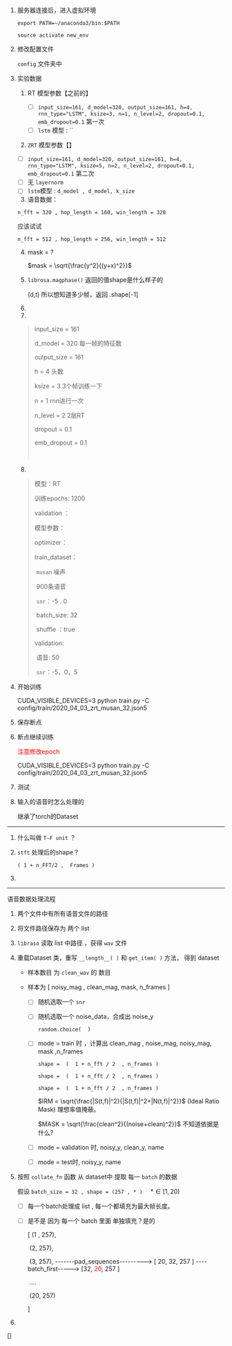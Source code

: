 1. 服务器连接后，进入虚拟环境

   `export PATH=~/anaconda3/bin:$PATH`

   `source activate new_env`

2. 修改配置文件

   `config` 文件夹中

3. 实验数据

   1. RT 模型参数【之前的】

      - [ ] `input_size=161, d_model=320, output_size=161, h=4, rnn_type="LSTM", ksize=3, n=1, n_level=2, dropout=0.1, emb_dropout=0.1`    第一次
      - [ ] `lstm` 模型 : ``

   2.  `ZRT` 模型参数【】

      - [ ] `input_size=161, d_model=320, output_size=161, h=4, rnn_type="LSTM", ksize=5, n=2, n_level=2, dropout=0.1, emb_dropout=0.1`    第二次
      - [ ] 无 `layernorm`
      - [ ] `lstm`模型 : `d_model , d_model, k_size`

   3.  语音数据：

      `n_fft = 320 , hop_length = 160, win_length = 320`

      应该试试 

      `n_fft = 512 , hop_length = 256, win_length = 512`

   4. mask = ?

      $mask = \sqrt{\frac{y^2}{(y+x)^2}}$

   5. `librosa.magphase()` 返回的值shape是什么样子的

      (d,t)  所以想知道多少帧，返回 .shape[-1]

   6. 

   7. 

      > input_size = 161
      >
      > d_model = 320           每一帧的特征数
      >
      > output_size = 161
      >
      > h = 4                             头数
      >
      > ksize = 3                      3个帧训练一下
      >
      > n = 1                             rnn进行一次
      >
      > n_level = 2                   2层RT
      >
      > dropout = 0.1
      >
      > emb_dropout = 0.1
      >
      > ​    

   8. 

   > 模型：RT
   >
   > 训练epochs: 1200
   >
   > validation ： 
   >
   > 模型参数：
   >
   > optimizer：
   >
   > train_dataset：
   >
   > ​		`musan` 噪声
   >
   > ​		900条语音
   >
   > ​		`snr`：-5 . 0
   >
   > ​		batch_size: 32
   >
   > ​		shuffle ：true		
   >
   > validation: 
   >
   > ​		语音: 50
   >
   > ​		`snr`：-5，0，5

4. 开始训练

   CUDA_VISIBLE_DEVICES=3 python train.py -C config/train/2020_04_03_zrt_musan_32.json5

5. 保存断点

6. 断点继续训练

   <font color=red> 注意修改epoch</font>

   CUDA_VISIBLE_DEVICES=3 python train.py -C config/train/2020_04_03_zrt_musan_32.json5

7. 测试

8. 输入的语音时怎么处理的

   继承了torch的Dataset

   

---

1. 什么叫做 `T-F unit` ？

2. `stft` 处理后的shape？

   `( 1 + n_FFT/2 ,  Frames )`

3.  

---

语音数据处理流程

1. 两个文件中有所有语音文件的路径

2. 将文件路径保存为 两个 list

3. `libraso` 读取 list 中路径 ，获得 `wav` 文件

4. 重载Dataset 类，重写 `__length__( )` 和 `get_item( )` 方法，  得到 dataset

   - 样本数目 为 `clean_wav` 的 数目

   - 样本为 [ noisy_mag , clean_mag, mask, n_frames ]

     - [ ] 随机选取一个 `snr` 

     - [ ] 随机选取一个 noise_data，合成出 noise_y   

       `random.choice(  )`

     - [ ] mode = train 时 ，计算出 clean_mag , noise_mag, noisy_mag, mask ,n_frames

       `shape =  (  1 + n_fft / 2  , n_frames )`

       `shape =  (  1 + n_fft / 2  , n_frames )`

       `shape =  (  1 + n_fft / 2  , n_frames )`

       $IRM =  \sqrt{\frac{|S(t,f)|^2}{|S(t,f)|^2+|N(t,f)|^2}}$   (Ideal Ratio Mask) 理想率值掩蔽。

       $MASK =  \sqrt{\frac{clean^2}{(noise+clean)^2}}$   不知道依据是什么?

     - [ ] mode = validation 时, noisy_y, clean_y, name

     - [ ] mode = test时, noisy_y, name

5. 按照 `collate_fn` 函数 从 dataset中 提取 每一 `batch` 的数据 

   假设 `batch_size = 32 , shape = (257 , * )  `   $* \in [1 , 20)$ 

   - [ ] 每一个batch处理成  list , 每一个都填充为最大帧长度。

   - [ ] 是不是 因为 每一个 batch 里面 单独填充？是的

     [   (1 , 257),                                                                

     ​	 (2, 257),

     ​     (3, 257),        -------pad_sequences--------->  [ 20, 32, 257 ]  ----batch_first----->  [32, <font color=red>20</font>, 257 ]

     ​		....

     ​     (20, 257)

     ]                                                                                    

6. 

[]
